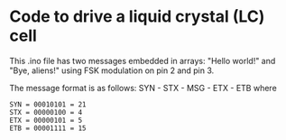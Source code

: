 # Code to drive a liquid crystal (LC) cell

This .ino file has two messages embedded in arrays: "Hello world!" and "Bye, aliens!" using FSK modulation on pin 2 and pin 3.

The message format is as follows: SYN - STX - MSG - ETX - ETB
where
```
SYN = 00010101 = 21
STX = 00000100 = 4
ETX = 00000101 = 5
ETB = 00001111 = 15
```
